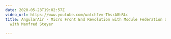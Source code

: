 ```yaml
---
date: 2020-05-23T19:02:57Z
video_url: https://www.youtube.com/watch?v=-ThsrA8hRLc
title: AngularAir - Micro Front End Revolution with Module Federation and Angular
  with Manfred Steyer

---
```

